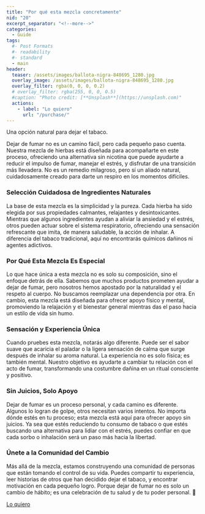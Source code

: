 ```yaml
---
title: "Por qué esta mezcla concretamente"
nid: "20"
excerpt_separator: "<!--more-->"
categories:
  - Guide
tags:
  #- Post Formats
  #- readability
  #- standard
  - main
header:
  teaser: /assets/images/ballota-nigra-848695_1280.jpg
  overlay_image: /assets/images/ballota-nigra-848695_1280.jpg
  overlay_filter: rgba(0, 0, 0, 0.2)
  # overlay_filter: rgba(255, 0, 0, 0.5)
  #caption: "Photo credit: [**Unsplash**](https://unsplash.com)"
  actions:
    - label: "Lo quiero"
      url: "/purchase/"
---
```

Una opción natural para dejar el tabaco.
<!--more-->

Dejar de fumar no es un camino fácil, pero cada pequeño paso cuenta. Nuestra mezcla de hierbas está diseñada para acompañarte en este proceso, ofreciendo una alternativa sin nicotina que puede ayudarte a reducir el impulso de fumar, manejar el estrés, y disfrutar de una transición más llevadera. No es un remedio milagroso, pero sí un aliado natural, cuidadosamente creado para darte un respiro en los momentos difíciles.

### **Selección Cuidadosa de Ingredientes Naturales**  
La base de esta mezcla es la simplicidad y la pureza. Cada hierba ha sido elegida por sus propiedades calmantes, relajantes y desintoxicantes. Mientras que algunos ingredientes ayudan a aliviar la ansiedad y el estrés, otros pueden actuar sobre el sistema respiratorio, ofreciendo una sensación refrescante que imita, de manera saludable, la acción de inhalar. A diferencia del tabaco tradicional, aquí no encontrarás químicos dañinos ni agentes adictivos.

### **Por Qué Esta Mezcla Es Especial**  
Lo que hace única a esta mezcla no es solo su composición, sino el enfoque detrás de ella. Sabemos que muchos productos prometen ayudar a dejar de fumar, pero nosotros hemos apostado por la naturalidad y el respeto al cuerpo. No buscamos reemplazar una dependencia por otra. En cambio, esta mezcla está diseñada para ofrecer apoyo físico y mental, promoviendo la relajación y el bienestar general mientras das el paso hacia un estilo de vida sin humo.

### **Sensación y Experiencia Única**  
Cuando pruebes esta mezcla, notarás algo diferente. Puede ser el sabor suave que acaricia el paladar o la ligera sensación de calma que surge después de inhalar su aroma natural. La experiencia no es solo física; es también mental. Nuestro objetivo es ayudarte a cambiar tu relación con el acto de fumar, transformando una costumbre dañina en un ritual consciente y positivo.

### **Sin Juicios, Solo Apoyo**  
Dejar de fumar es un proceso personal, y cada camino es diferente. Algunos lo logran de golpe, otros necesitan varios intentos. No importa dónde estés en tu proceso; esta mezcla está aquí para ofrecer apoyo sin juicios. Ya sea que estés reduciendo tu consumo de tabaco o que estés buscando una alternativa para lidiar con el estrés, puedes confiar en que cada sorbo o inhalación será un paso más hacia la libertad.

### **Únete a la Comunidad del Cambio**  
Más allá de la mezcla, estamos construyendo una comunidad de personas que están tomando el control de su vida. Puedes compartir tu experiencia, leer historias de otros que han decidido dejar el tabaco, y encontrar motivación en cada pequeño logro. Porque dejar de fumar no es solo un cambio de hábito; es una celebración de tu salud y de tu poder personal. 🌱  

[Lo quiero](../../purchase/)
